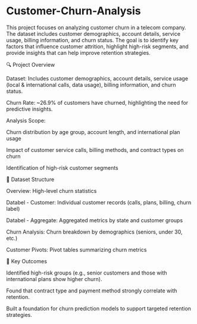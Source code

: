 # Customer-Churn-Analysis
This project focuses on analyzing customer churn in a telecom company. The dataset includes customer demographics, account details, service usage, billing information, and churn status. The goal is to identify key factors that influence customer attrition, highlight high-risk segments, and provide insights that can help improve retention strategies.

🔍 Project Overview

Dataset: Includes customer demographics, account details, service usage (local & international calls, data usage), billing information, and churn status.

Churn Rate: ~26.9% of customers have churned, highlighting the need for predictive insights.

Analysis Scope:

Churn distribution by age group, account length, and international plan usage

Impact of customer service calls, billing methods, and contract types on churn

Identification of high-risk customer segments

📂 Dataset Structure

Overview: High-level churn statistics

Databel - Customer: Individual customer records (calls, plans, billing, churn label)

Databel - Aggregate: Aggregated metrics by state and customer groups

Churn Analysis: Churn breakdown by demographics (seniors, under 30, etc.)

Customer Pivots: Pivot tables summarizing churn metrics


🎯 Key Outcomes

Identified high-risk groups (e.g., senior customers and those with international plans show higher churn).

Found that contract type and payment method strongly correlate with retention.

Built a foundation for churn prediction models to support targeted retention strategies.
